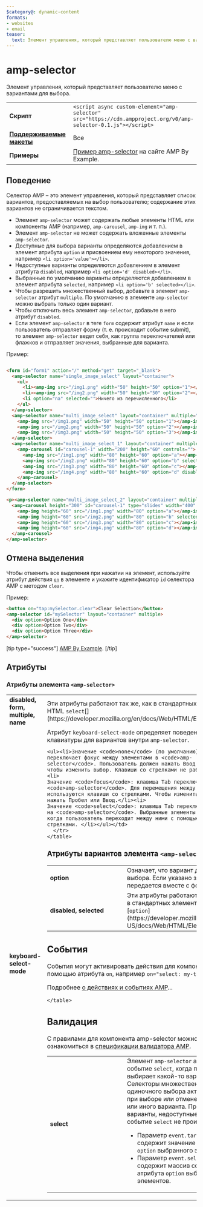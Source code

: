 ```yaml
---
$category@: dynamic-content
formats:
- websites
- email
teaser:
  text: Элемент управления, который представляет пользователю меню с вариантами для выбора.
---
```




<!--
       Copyright 2016 The AMP HTML Authors. All Rights Reserved.

       Licensed under the Apache License, Version 2.0 (the "License");
     you may not use this file except in compliance with the License.
     You may obtain a copy of the License at

     http://www.apache.org/licenses/LICENSE-2.0

     Unless required by applicable law or agreed to in writing, software
     distributed under the License is distributed on an "AS-IS" BASIS,
     WITHOUT WARRANTIES OR CONDITIONS OF ANY KIND, either express or implied.
     See the License for the specific language governing permissions and
     limitations under the License.
-->

# amp-selector

Элемент управления, который представляет пользователю меню с вариантами для выбора.

<table>
  <tr>
    <td class="col-fourty" width="40%"><strong>Скрипт</strong></td>
    <td><code>&lt;script async custom-element="amp-selector" src="https://cdn.ampproject.org/v0/amp-selector-0.1.js">&lt;/script></code></td>
  </tr>
  <tr>
    <td class="col-fourty"><strong><a href="../../../documentation/guides-and-tutorials/develop/style_and_layout/control_layout.md">Поддерживаемые макеты</a></strong></td>
    <td>Все</td>
  </tr>
  <tr>
    <td class="col-fourty"><strong>Примеры</strong></td>
    <td><a href="https://ampbyexample.com/components/amp-selector/">Пример amp-selector</a> на сайте AMP By Example.</td>
  </tr>
</table>


## Поведение

Селектор AMP – это элемент управления, который представляет список вариантов, предоставляемых на выбор пользователю; содержание этих вариантов не ограничивается текстом.

* Элемент `amp-selector` может содержать любые элементы HTML или компоненты AMP (например, `amp-carousel`, `amp-img` и т. п.).
* Элемент `amp-selector` не может содержать вложенные элементы `amp-selector`.
* Доступные для выбора варианты определяются добавлением в элемент атрибута `option` и присвоением ему некоторого значения, например `<li option='value'></li>`.
* Недоступные варианты определяются добавлением в элемент атрибута `disabled`, например `<li option='d' disabled></li>`.
* Выбранные по умолчанию варианты определяются добавлением в элемент атрибута `selected`, например `<li option='b' selected></li>`.
* Чтобы разрешить множественный выбор, добавьте в элемент `amp-selector` атрибут `multiple`.  По умолчанию в элементе `amp-selector` можно выбрать только один вариант.
* Чтобы отключить весь элемент `amp-selector`, добавьте в него атрибут `disabled`.
* Если элемент `amp-selector` в теге `form` содержит атрибут `name` и если пользователь отправляет форму (т. е. происходит событие submit), то элемент `amp-selector` ведет себя, как группа переключателей или флажков и отправляет значения, выбранные для варианта.

Пример:

```html

<form id="form1" action="/" method="get" target="_blank">
  <amp-selector name="single_image_select" layout="container">
    <ul>
      <li><amp-img src="/img1.png" width="50" height="50" option="1"></amp-img></li>
      <li><amp-img src="/img2.png" width="50" height="50" option="2"></amp-img></li>
      <li option="na" selected="">Ничего из перечисленного</li>
    </ul>
  </amp-selector>
  <amp-selector name="multi_image_select" layout="container" multiple="">
    <amp-img src="/img1.png" width="50" height="50" option="1"></amp-img>
    <amp-img src="/img2.png" width="50" height="50" option="2"></amp-img>
    <amp-img src="/img3.png" width="50" height="50" option="3"></amp-img>
  </amp-selector>
  <amp-selector name="multi_image_select_1" layout="container" multiple="">
    <amp-carousel id="carousel-1" width="200" height="60" controls="">
      <amp-img src="/img1.png" width="80" height="60" option="a"></amp-img>
      <amp-img src="/img2.png" width="80" height="60" option="b" selected=""></amp-img>
      <amp-img src="/img3.png" width="80" height="60" option="c"></amp-img>
      <amp-img src="/img4.png" width="80" height="60" option="d" disabled=""></amp-img>
    </amp-carousel>
  </amp-selector>
</form>

<p><amp-selector name="multi_image_select_2" layout="container" multiple="" form="form1">
  <amp-carousel height="300" id="carousel-1" type="slides" width="400" controls="">
    <amp-img height="60" src="/img1.png" width="80" option="a"></amp-img>
    <amp-img height="60" src="/img2.png" width="80" option="b" selected=""></amp-img>
    <amp-img height="60" src="/img3.png" width="80" option="c"></amp-img>
    <amp-img height="60" src="/img4.png" width="80" option="d"></amp-img>
  </amp-carousel>
</amp-selector>
```

## Отмена выделения

Чтобы отменить все выделения при нажатии на элемент, используйте атрибут действия [`on`](../../../documentation/guides-and-tutorials/learn/amp-actions-and-events.md) в элементе и укажите идентификатор `id` селектора AMP с методом `clear`.

Пример:

```html
<button on="tap:mySelector.clear">Clear Selection</button>
<amp-selector id="mySelector" layout="container" multiple>
  <div option>Option One</div>
  <div option>Option Two</div>
  <div option>Option Three</div>
</amp-selector>
```

[tip type="success"] [AMP By Example](https://ampbyexample.com/components/amp-selector/).
[/tip]

## Атрибуты

### Атрибуты элемента `<amp-selector>`

<table>
  <tr>
    <td width="40%"><strong>disabled, form, multiple, name</strong></td>
    <td>Эти атрибуты работают так же, как в стандартных элементах HTML <code>select</code>[](https://developer.mozilla.org/en/docs/Web/HTML/Element/select).</td>
  </tr>
  <tr>
    <td width="40%"><strong>keyboard-select-mode</strong></td>
    <td>Атрибут <code>keyboard-select-mode</code> определяет поведение клавиатуры для вариантов внутри <code>amp-selector</code>.

    <ul><li>Значение <code>none</code> (по умолчанию): клавиша Tab переключает фокус между элементами в <code>amp-selector</code>. Пользователь должен нажать Ввод или Пробел, чтобы изменить выбор. Клавиши со стрелками не работают. </li><li>
    Значение <code>focus</code>: клавиша Tab переключает фокус на <code>amp-selector</code>. Для перемещения между элементами используются клавиши со стрелками. Чтобы изменить выбор, нужно нажать Пробел или Ввод.</li><li>
    Значение <code>select</code>: клавиша Tab переключается фокус на <code>amp-selector</code>. Выбранные элементы меняются, когда пользователь переходит между ними с помощью клавиш со стрелками. </li></ul></td>
      </tr>
    </table>

### Атрибуты вариантов элемента `<amp-selector>`

<table>
  <tr>
    <td width="40%"><strong>option</strong></td>
    <td>Означает, что вариант доступен для выбора.  Если указано значение, оно передается вместе с формой.</td>
  </tr>
  <tr>
    <td width="40%"><strong>disabled, selected</strong></td>
    <td>Эти атрибуты работают так же, как в стандартных элементах HTML [<code>option</code>](https://developer.mozilla.org/en-US/docs/Web/HTML/Element/option).</td>
  </tr>
</table>

## События

События могут активировать действия для компонентов AMP с помощью атрибута `on`,
например `on="select: my-tab.show"`.

Подробнее [о действиях и событиях AMP](../../../documentation/guides-and-tutorials/learn/amp-actions-and-events.md)…

<table>
  <tr>
    <td width="40%"><strong>select</strong></td>
    <td>Элемент <code>amp-selector</code> активирует событие <code>select</code>, когда пользователь выбирает какой-то вариант.
      Селекторы множественного и одиночного выбора активируют его при выборе или отмене выбора того или иного варианта.
      При нажатии на варианты, недоступные для выбора, событие <code>select</code> не происходит.
      <ul>
      <li>
        Параметр <code>event.targetOption</code> содержит значение атрибута <code>option</code>  выбранного элемента.</li>
      <li>
        Параметр <code>event.selectedOptions</code> содержит массив со значениями атрибута <code>option</code>  выбранных элементов.
      </li>
        </ul></td>
      </tr>

    </table>

## Валидация

С правилами для компонента amp-selector можно ознакомиться в [спецификации валидатора AMP](https://github.com/ampproject/amphtml/blob/master/extensions/amp-selector/validator-amp-selector.protoascii).
